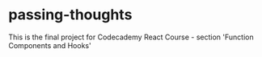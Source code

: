 # passing-thoughts
This is the final project for Codecademy React Course - section 'Function Components and Hooks'
